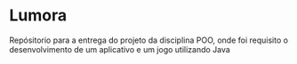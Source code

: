 # Lumora
Repósitorio para a entrega do projeto da disciplina POO, onde foi requisito o desenvolvimento de um aplicativo e um jogo utilizando Java
